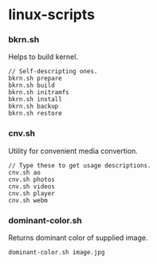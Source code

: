 linux-scripts
======

### bkrn.sh

Helps to build kernel.

	// Self-descripting ones.
	bkrn.sh prepare
	bkrn.sh build
	bkrn.sh initramfs
	bkrn.sh install
	bkrn.sh backup
	bkrn.sh restore

### cnv.sh

Utility for convenient media convertion.

	// Type these to get usage descriptions.
	cnv.sh ao
	cnv.sh photos
	cnv.sh videos
	cnv.sh player
	cnv.sh webm

### dominant-color.sh

Returns dominant color of supplied image.

	dominant-color.sh image.jpg
